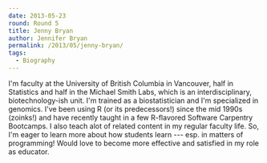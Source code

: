 ```yaml
---
date: 2013-05-23
round: Round 5
title: Jenny Bryan
author: Jennifer Bryan
permalink: /2013/05/jenny-bryan/
tags:
  - Biography
---
```

I'm faculty at the University of British Columbia in Vancouver, half in Statistics and half in the Michael Smith Labs, which is an interdisciplinary, biotechnology-ish unit. I'm trained as a biostatistician and I'm specialized in genomics. I've been using R (or its predecessors!) since the mid 1990s (zoinks!) and have recently taught in a few R-flavored Software Carpentry Bootcamps. I also teach alot of related content in my regular faculty life. So, I'm eager to learn more about how students learn --- esp. in matters of programming! Would love to become more effective and satisfied in my role as educator.
